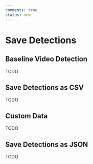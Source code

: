 ```yaml
---
comments: true
status: new
---
```


# Save Detections

## Baseline Video Detection

TODO

## Save Detections as CSV

TODO

## Custom Data

TODO

## Save Detections as JSON

TODO